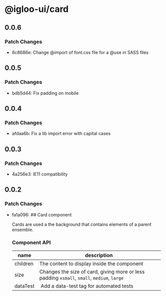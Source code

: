 # @igloo-ui/card

## 0.0.6

### Patch Changes

- 8c8686e: Change @import of font.css file for a @use in SASS files

## 0.0.5

### Patch Changes

- bdb5d44: Fix padding on mobile

## 0.0.4

### Patch Changes

- afdaa6b: Fix a lib import error with capital cases

## 0.0.3

### Patch Changes

- 4a256e3: IE11 compatibility

## 0.0.2

### Patch Changes

- fa1a096: ## Card component

  Cards are used a the background that contains elements of a parent ensemble.

  ### Component API

  | name     | description                                                                                |
  | -------- | ------------------------------------------------------------------------------------------ |
  | children | The content to display inside the component                                                |
  | size     | Changes the size of card, giving more or less padding `xsmall`, `small`, `medium`, `large` |
  | dataTest |  Add a data-test tag for automated tests                                                   |
